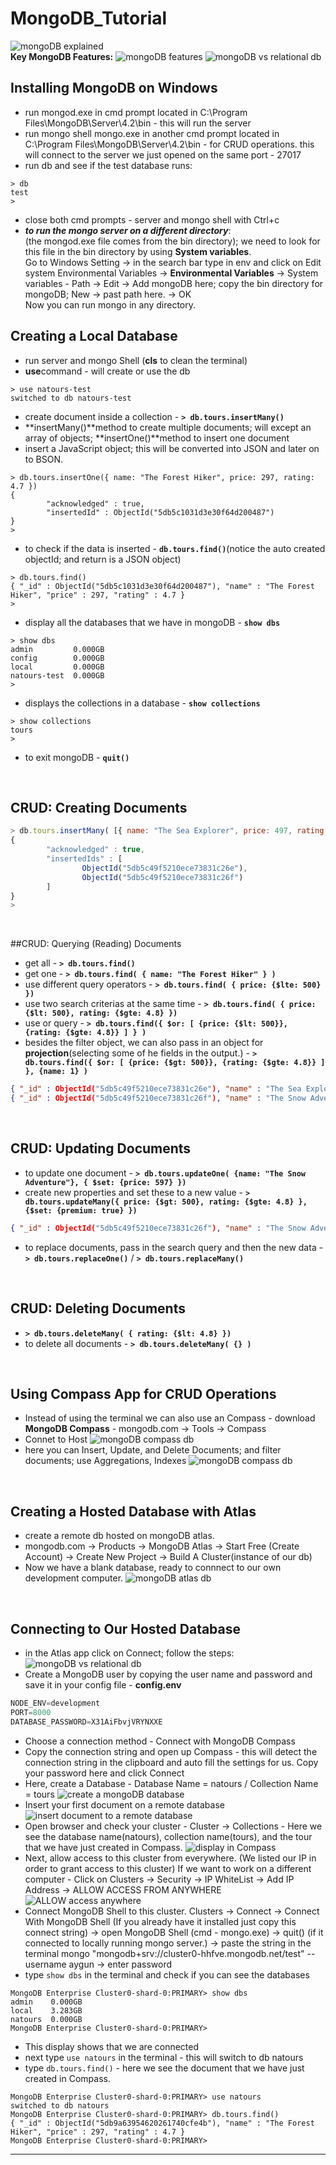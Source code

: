 # MongoDB_Tutorial
![mongoDB explained](images/mongoDB1.png)  
**Key MongoDB Features:**
![mongoDB features](images/mongoDB2.png)
![mongoDB vs relational db](images/mongoDB3.png)

## Installing MongoDB on Windows
- run mongod.exe in cmd prompt located in  C:\Program Files\MongoDB\Server\4.2\bin - this will run the server
- run mongo shell mongo.exe in another cmd prompt located in C:\Program Files\MongoDB\Server\4.2\bin - for CRUD operations. this will connect to the server we just opened on the same port - 27017
- run db and see if the test database runs:
```
> db
test
>
```   
- close both cmd prompts - server and mongo shell with Ctrl+c
- ***to run the mongo server on a different directory***:  
  (the mongod.exe file comes from the bin directory); we need to look for this file in the bin directory by using **System variables**.  
  Go to Windows Setting -> in the search bar type in env and click on Edit system Environmental Variables -> **Environmental Variables** -> System variables - Path -> Edit -> Add mongoDB here; copy the bin directory for mongoDB; New -> past path here. -> OK  
  Now you can run mongo in any directory.  

## Creating a Local Database
- run server and mongo Shell (**cls** to clean the terminal)
- **use**command - will create or use the db
```
> use natours-test
switched to db natours-test
```
- create document inside a collection - **```> db.tours.insertMany()```**
- **insertMany()**method to create multiple documents; will except an array of objects; **insertOne()**method to insert one document
- insert a JavaScript object; this will be converted into JSON and later on to BSON.
```
> db.tours.insertOne({ name: "The Forest Hiker", price: 297, rating: 4.7 })
{
        "acknowledged" : true,
        "insertedId" : ObjectId("5db5c1031d3e30f64d200487")
}
>
```
- to check if the data is inserted - **```db.tours.find()```**(notice the auto created objectId; and return is a JSON object)
```
> db.tours.find()
{ "_id" : ObjectId("5db5c1031d3e30f64d200487"), "name" : "The Forest Hiker", "price" : 297, "rating" : 4.7 }
>
```  
- display all the databases that we have in mongoDB - **```show dbs```**
```
> show dbs
admin         0.000GB
config        0.000GB
local         0.000GB
natours-test  0.000GB
>
```
- displays the collections in a database - **```show collections```**  
```
> show collections
tours
>
```  
- to exit mongoDB - **```quit()```**
<br/>

## CRUD: Creating Documents
```JavaScript
> db.tours.insertMany( [{ name: "The Sea Explorer", price: 497, rating: 4.8 } , { name: "The Snow Adventure", price: 997, rating: 4.9, difficulty: "easy" }] )
{
        "acknowledged" : true,
        "insertedIds" : [
                ObjectId("5db5c49f5210ece73831c26e"),
                ObjectId("5db5c49f5210ece73831c26f")
        ]
}
>
```  
<br/>

##CRUD: Querying (Reading) Documents
- get all - **```> db.tours.find()```**
- get one - **```> db.tours.find( { name: "The Forest Hiker" } )```**
- use different query operators - **```> db.tours.find( { price: {$lte: 500} })```**
- use two search criterias at the same time - **```> db.tours.find( { price: {$lt: 500}, rating: {$gte: 4.8} })   ```**
- use or query - **```> db.tours.find({ $or: [ {price: {$lt: 500}}, {rating: {$gte: 4.8}} ] } )```**
- besides the filter object, we can also pass in an object for **projection**(selecting some of he fields in the output.) - **```> db.tours.find({ $or: [ {price: {$gt: 500}}, {rating: {$gte: 4.8}} ] }, {name: 1} )```**  
```JSON
{ "_id" : ObjectId("5db5c49f5210ece73831c26e"), "name" : "The Sea Explorer" }
{ "_id" : ObjectId("5db5c49f5210ece73831c26f"), "name" : "The Snow Adventure" }
```  
<br/>

## CRUD: Updating Documents
- to update one document - **```> db.tours.updateOne( {name: "The Snow Adventure"}, { $set: {price: 597} })```**
- create new properties and set these to a new value - **```> db.tours.updateMany({ price: {$gt: 500}, rating: {$gte: 4.8} }, {$set: {premium: true} })```**  
```JSON
{ "_id" : ObjectId("5db5c49f5210ece73831c26f"), "name" : "The Snow Adventure", "price" : 597, "rating" : 4.9, "difficulty" : "easy", "premium" : true }
```  
- to replace documents, pass in the search query and then the new data - **```> db.tours.replaceOne()```** / **```> db.tours.replaceMany()```**  
<br/>  

## CRUD: Deleting Documents
- **```> db.tours.deleteMany( { rating: {$lt: 4.8} })```**  
- to delete all documents - **```> db.tours.deleteMany( {} )```**  
<br/>  

## Using Compass App for CRUD Operations
- Instead of using the terminal we can also use an Compass - download **MongoDB Compass** - mongodb.com -> Tools -> Compass
- Connet to Host
![mongoDB compass db](images/mongoDB4.png)
- here you can Insert, Update, and Delete Documents; and filter documents; use Aggregations, Indexes
![mongoDB compass db](images/mongoDB5.png)  
<br/>

## Creating a Hosted Database with Atlas
- create a remote db hosted on mongoDB atlas.
- mongodb.com -> Products -> MongoDB Atlas -> Start Free (Create Account) -> Create New Project -> Build A Cluster(instance of our db)
- Now we have a blank database, ready to connnect to our own development computer.
![mongoDB atlas db](images/mongoDB6.png)  
<br/>

## Connecting to Our Hosted Database
- in the Atlas app click on Connect; follow the steps:
![mongoDB vs relational db](images/mongoDB6.png)
- Create a MongoDB user by copying the user name and password and save it in your config file - **config.env**
```JavaScript
NODE_ENV=development
PORT=8000
DATABASE_PASSWORD=X31AiFbvjVRYNXXE
```
- Choose a connection method - Connect with MongoDB Compass
- Copy the connection string and open up Compass - this will detect the connection string in the clipboard and auto fill the settings for us. Copy your password here and click Connect
- Here, create a Database - Database Name = natours / Collection Name = tours
![create a mongoDB database](images/mongoDB8.png)
- Insert your first document on a remote database
![insert document to a remote database](images/mongoDB9.png)
- Open browser and check your cluster - Cluster -> Collections - Here we see the database name(natours), collection name(tours), and the tour that we have just created in Compass.
![display in Compass](images/mongoDB10.png)
- Next, allow access to this cluster from everywhere. (We listed our IP in order to grant access to this cluster) If we want to work on a different computer - Click on Clusters -> Security -> IP WhiteList -> Add IP Address -> ALLOW ACCESS FROM ANYWHERE
![ALLOW access anywhere](images/mongoDB11.png)
- Connect MongoDB Shell to this cluster. Clusters -> Connect -> Connect With MongoDB Shell (If you already have it installed just copy this connect string) -> open MongoDB Shell (cmd - mongo.exe) -> quit() (if it connected to locally running mongo server.) -> paste the string in the terminal 
mongo "mongodb+srv://cluster0-hhfve.mongodb.net/test"  --username aygun -> enter password
- type ```show dbs``` in the terminal and check if you can see the databases
```
MongoDB Enterprise Cluster0-shard-0:PRIMARY> show dbs
admin    0.000GB
local    3.283GB
natours  0.000GB
MongoDB Enterprise Cluster0-shard-0:PRIMARY>
```
- This display shows that we are connected
- next type ```use natours``` in the terminal - this will switch to db natours
- type ```db.tours.find()``` -  here we see the document that we have just created in Compass.
```
MongoDB Enterprise Cluster0-shard-0:PRIMARY> use natours
switched to db natours
MongoDB Enterprise Cluster0-shard-0:PRIMARY> db.tours.find()
{ "_id" : ObjectId("5db9a63954620261740cfe4b"), "name" : "The Forest Hiker", "price" : 297, "rating" : 4.7 }
MongoDB Enterprise Cluster0-shard-0:PRIMARY>
```
---

